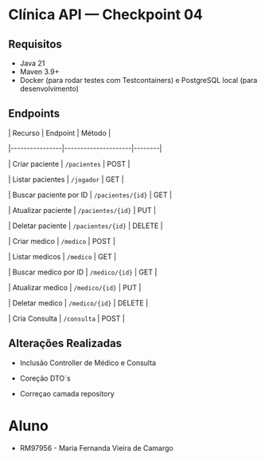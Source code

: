 # Clínica API — Checkpoint 04

## Requisitos
- Java 21
- Maven 3.9+
- Docker (para rodar testes com Testcontainers) e PostgreSQL local (para desenvolvimento)

## Endpoints 

| Recurso        | Endpoint            | Método | 

|----------------|---------------------|--------|

| Criar paciente  | `/pacientes`          | POST   | 

| Listar pacientes | `/jogador`        | GET    |

| Buscar paciente por ID | `/pacientes/{id}` | GET |

| Atualizar paciente | `/pacientes/{id}`   | PUT    |

| Deletar paciente  | `/pacientes/{id}`    | DELETE |

| Criar medico  | `/medico`          | POST   | 

| Listar medicos | `/medico`        | GET    |

| Buscar medico por ID | `/medico/{id}` | GET |

| Atualizar medico | `/medico/{id}`   | PUT    |

| Deletar medico  | `/medico/{id}`    | DELETE |

| Cria Consulta  | `/consulta`    | POST |



## Alterações Realizadas

- Inclusão Controller de Médico e Consulta

- Coreção DTO´s

- Correçao camada repository



# Aluno

- RM97956 - Maria Fernanda Vieira de Camargo
